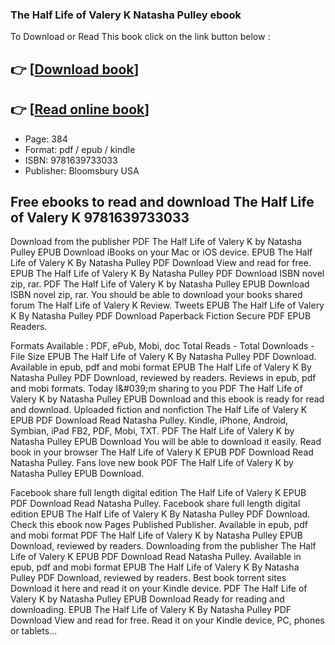 ### The Half Life of Valery K Natasha Pulley ebook

To Download or Read This book click on the link button below :

## 👉  [**[Download book](http://filesbooks.info/download.php?group=book&from=github.com&id=703824&lnk=1081 "Download book")**]

## 👉  [**[Read online book](http://filesbooks.info/download.php?group=book&from=github.com&id=703824&lnk=1081 "Read online book")**]


* Page: 384
* Format: pdf / epub / kindle
* ISBN: 9781639733033
* Publisher: Bloomsbury USA



## Free ebooks to read and download The Half Life of Valery K 9781639733033


Download from the publisher PDF The Half Life of Valery K by Natasha Pulley EPUB Download iBooks on your Mac or iOS device. EPUB The Half Life of Valery K By Natasha Pulley PDF Download View and read for free. EPUB The Half Life of Valery K By Natasha Pulley PDF Download ISBN novel zip, rar. PDF The Half Life of Valery K by Natasha Pulley EPUB Download ISBN novel zip, rar. You should be able to download your books shared forum The Half Life of Valery K Review. Tweets EPUB The Half Life of Valery K By Natasha Pulley PDF Download Paperback Fiction Secure PDF EPUB Readers.

Formats Available : PDF, ePub, Mobi, doc Total Reads - Total Downloads - File Size EPUB The Half Life of Valery K By Natasha Pulley PDF Download. Available in epub, pdf and mobi format EPUB The Half Life of Valery K By Natasha Pulley PDF Download, reviewed by readers. Reviews in epub, pdf and mobi formats. Today I&amp;#039;m sharing to you PDF The Half Life of Valery K by Natasha Pulley EPUB Download and this ebook is ready for read and download. Uploaded fiction and nonfiction The Half Life of Valery K EPUB PDF Download Read Natasha Pulley. Kindle, iPhone, Android, Symbian, iPad FB2, PDF, Mobi, TXT. PDF The Half Life of Valery K by Natasha Pulley EPUB Download You will be able to download it easily. Read book in your browser The Half Life of Valery K EPUB PDF Download Read Natasha Pulley. Fans love new book PDF The Half Life of Valery K by Natasha Pulley EPUB Download.

Facebook share full length digital edition The Half Life of Valery K EPUB PDF Download Read Natasha Pulley. Facebook share full length digital edition EPUB The Half Life of Valery K By Natasha Pulley PDF Download. Check this ebook now Pages Published Publisher. Available in epub, pdf and mobi format PDF The Half Life of Valery K by Natasha Pulley EPUB Download, reviewed by readers. Downloading from the publisher The Half Life of Valery K EPUB PDF Download Read Natasha Pulley. Available in epub, pdf and mobi format EPUB The Half Life of Valery K By Natasha Pulley PDF Download, reviewed by readers. Best book torrent sites Download it here and read it on your Kindle device. PDF The Half Life of Valery K by Natasha Pulley EPUB Download Ready for reading and downloading. EPUB The Half Life of Valery K By Natasha Pulley PDF Download View and read for free. Read it on your Kindle device, PC, phones or tablets...





